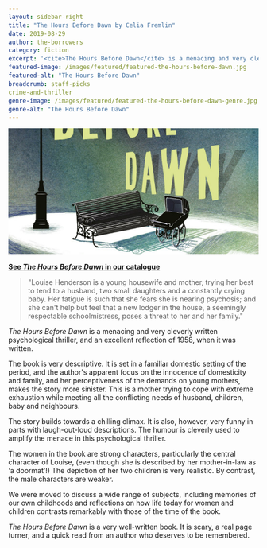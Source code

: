 ```yaml
---
layout: sidebar-right
title: "The Hours Before Dawn by Celia Fremlin"
date: 2019-08-29
author: the-borrowers
category: fiction
excerpt: '<cite>The Hours Before Dawn</cite> is a menacing and very cleverly written psychological thriller.'
featured-image: /images/featured/featured-the-hours-before-dawn.jpg
featured-alt: "The Hours Before Dawn"
breadcrumb: staff-picks
crime-and-thriller
genre-image: /images/featured/featured-the-hours-before-dawn-genre.jpg
genre-alt: "The Hours Before Dawn"
---
```


![The Hours Before Dawn](/images/featured/featured-the-hours-before-dawn.jpg)

**[See <cite>The Hours Before Dawn</cite> in our catalogue](https://suffolk.spydus.co.uk/cgi-bin/spydus.exe/ENQ/OPAC/BIBENQ?BRN=2169238)**

> "Louise Henderson is a young housewife and mother, trying her best to tend to a husband, two small daughters and a constantly crying baby. Her fatigue is such that she fears she is nearing psychosis; and she can't help but feel that a new lodger in the house, a seemingly respectable schoolmistress, poses a threat to her and her family."

<cite>The Hours Before Dawn</cite> is a menacing and very cleverly written psychological thriller, and an excellent reflection of 1958, when it was written.

The book is very descriptive. It is set in a familiar domestic setting of the period, and the author's apparent focus on the innocence of domesticity and family, and her perceptiveness of the demands on young mothers, makes the story more sinister. This is a mother trying to cope with extreme exhaustion while meeting all the conflicting needs of husband, children, baby and neighbours.

The story builds towards a chilling climax. It is also, however, very funny in parts with laugh-out-loud descriptions. The humour is cleverly used to amplify the menace in this psychological thriller.

The women in the book are strong characters, particularly the central character of Louise, (even though she is described by her mother-in-law as ‘a doormat’!) The depiction of her two children is very realistic. By contrast, the male characters are weaker.

We were moved to discuss a wide range of subjects, including memories of our own childhoods and reflections on how life today for women and children contrasts remarkably with those of the time of the book.

<cite>The Hours Before Dawn</cite> is a very well-written book. It is scary, a real page turner, and a quick read from an author who deserves to be remembered.
